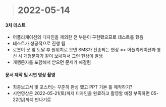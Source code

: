 ># 2022-05-14

#### 3차 테스트
* 어플리케이션의 디자인을 제외한 전 부분이 구현됐으므로 테스트를 했음
* 테스트가 성공적으로 진행 됨
* 로봇이 문 앞 도달 후 원위치로 오면 SMS가 전송되는 현상 => 어플리케이션과 통신 시 개행문자가 같이 보내져서 그런 현상이 발생
* 개행문자를 포함해서 받으면 문제가 해결됨

#### 문서 제작 및 시연 영상 촬영
* 최종보고서 및 포스터는 꾸준히 완성 했고 PPT 기본 틀 제작하기?
* 시연영상은 2022-05-21(토)까지 디자인을 완료하고 촬영할 예정 부족하면 05-22(일)까지 만나기로

